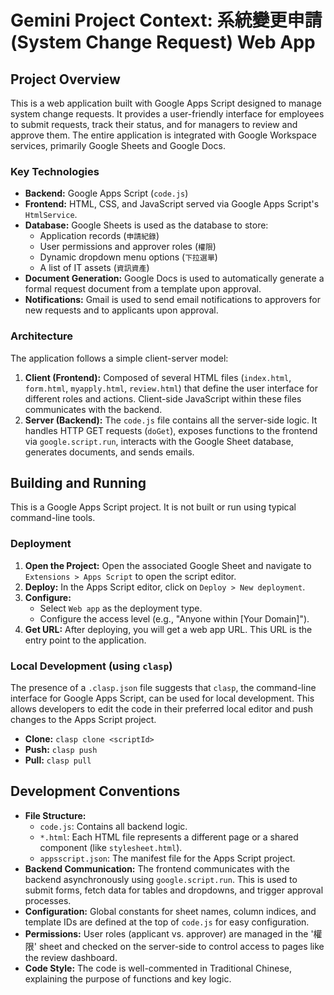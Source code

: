 # Gemini Project Context: 系統變更申請 (System Change Request) Web App

## Project Overview

This is a web application built with Google Apps Script designed to manage system change requests. It provides a user-friendly interface for employees to submit requests, track their status, and for managers to review and approve them. The entire application is integrated with Google Workspace services, primarily Google Sheets and Google Docs.

### Key Technologies

*   **Backend:** Google Apps Script (`code.js`)
*   **Frontend:** HTML, CSS, and JavaScript served via Google Apps Script's `HtmlService`.
*   **Database:** Google Sheets is used as the database to store:
    *   Application records (`申請紀錄`)
    *   User permissions and approver roles (`權限`)
    *   Dynamic dropdown menu options (`下拉選單`)
    *   A list of IT assets (`資訊資產`)
*   **Document Generation:** Google Docs is used to automatically generate a formal request document from a template upon approval.
*   **Notifications:** Gmail is used to send email notifications to approvers for new requests and to applicants upon approval.

### Architecture

The application follows a simple client-server model:

1.  **Client (Frontend):** Composed of several HTML files (`index.html`, `form.html`, `myapply.html`, `review.html`) that define the user interface for different roles and actions. Client-side JavaScript within these files communicates with the backend.
2.  **Server (Backend):** The `code.js` file contains all the server-side logic. It handles HTTP GET requests (`doGet`), exposes functions to the frontend via `google.script.run`, interacts with the Google Sheet database, generates documents, and sends emails.

## Building and Running

This is a Google Apps Script project. It is not built or run using typical command-line tools.

### Deployment

1.  **Open the Project:** Open the associated Google Sheet and navigate to `Extensions > Apps Script` to open the script editor.
2.  **Deploy:** In the Apps Script editor, click on `Deploy > New deployment`.
3.  **Configure:**
    *   Select `Web app` as the deployment type.
    *   Configure the access level (e.g., "Anyone within [Your Domain]").
4.  **Get URL:** After deploying, you will get a web app URL. This URL is the entry point to the application.

### Local Development (using `clasp`)

The presence of a `.clasp.json` file suggests that `clasp`, the command-line interface for Google Apps Script, can be used for local development. This allows developers to edit the code in their preferred local editor and push changes to the Apps Script project.

*   **Clone:** `clasp clone <scriptId>`
*   **Push:** `clasp push`
*   **Pull:** `clasp pull`

## Development Conventions

*   **File Structure:**
    *   `code.js`: Contains all backend logic.
    *   `*.html`: Each HTML file represents a different page or a shared component (like `stylesheet.html`).
    *   `appsscript.json`: The manifest file for the Apps Script project.
*   **Backend Communication:** The frontend communicates with the backend asynchronously using `google.script.run`. This is used to submit forms, fetch data for tables and dropdowns, and trigger approval processes.
*   **Configuration:** Global constants for sheet names, column indices, and template IDs are defined at the top of `code.js` for easy configuration.
*   **Permissions:** User roles (applicant vs. approver) are managed in the '權限' sheet and checked on the server-side to control access to pages like the review dashboard.
*   **Code Style:** The code is well-commented in Traditional Chinese, explaining the purpose of functions and key logic.
